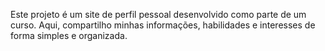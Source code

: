 Este projeto é um site de perfil pessoal desenvolvido como parte de um curso. Aqui, compartilho minhas informações, habilidades e interesses de forma simples e organizada.
